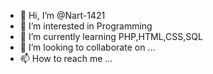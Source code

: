 - 👋 Hi, I’m @Nart-1421
- 👀 I’m interested in Programming
- 🌱 I’m currently learning PHP,HTML,CSS,SQL
- 💞️ I’m looking to collaborate on ...
- 📫 How to reach me ...

<!---
Nart-1421/Nart-1421 is a ✨ special ✨ repository because its `README.md` (this file) appears on your GitHub profile.
You can click the Preview link to take a look at your changes.
--->
